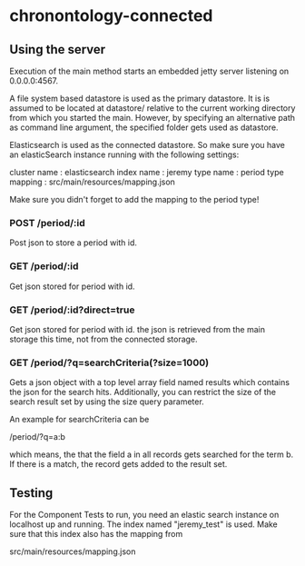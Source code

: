 # chronontology-connected

## Using the server

Execution of the main method starts an embedded 
jetty server listening on 0.0.0.0:4567.

A file system based datastore is used as the primary datastore.
It is is assumed to be located at datastore/ relative to the 
current working directory from
which you started the main. However, by specifying an alternative path
as command line argument, the specified folder gets used as datastore.

Elasticsearch is used as the connected datastore. So make sure 
you have an elasticSearch instance running with the following settings:

  cluster name : elasticsearch
  index name : jeremy
  type name : period
  type mapping : src/main/resources/mapping.json
  
Make sure you didn't forget to add the mapping to the period type!

### POST /period/:id 

Post json to store a period with id.

### GET /period/:id

Get json stored for period with id.

### GET /period/:id?direct=true

Get json stored for period with id. the json is retrieved from 
the main storage this time, not from the connected storage.

### GET /period/?q=searchCriteria(?size=1000)

Gets a json object with a top level array field named results which
contains the json for the search hits. Additionally, you can restrict the 
size of the search result set by using the size query parameter.

An example for searchCriteria can be

  /period/?q=a:b
  
which means, the that the field a in all records gets searched for the term b.
If there is a match, the record gets added to the result set.

## Testing

For the Component Tests to run, you need an elastic search 
instance on localhost up and running. The index named "jeremy_test" 
is used. Make sure that this index also has the mapping from 

  src/main/resources/mapping.json
